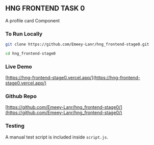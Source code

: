 ## HNG FRONTEND TASK 0
A profile card Component

### To Run Locally

```bash
git clone https://github.com/Emeey-Lanr/hng_frontend-stage0.git
```

``` bash
cd hng_frontend-stage0 
```
### Live Demo
[https://hng-frontend-stage0.vercel.app/](https://hng-frontend-stage0.vercel.app/)

### Github Repo
[https://github.com/Emeey-Lanr/hng_frontend-stage0/](https://github.com/Emeey-Lanr/hng_frontend-stage0/)


### Testing
A manual test script is included inside `script.js`.


